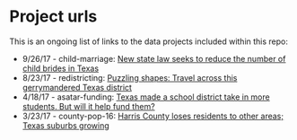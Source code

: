 # Project urls

This is an ongoing list of links to the data projects included within this repo:

* 9/26/17 - child-marriage: [New state law seeks to reduce the number of child brides in Texas](https://www.texastribune.org/2017/09/26/new-law-seeks-reduce-number-child-brides-texas/)
* 8/23/17 - redistricting: [Puzzling shapes: Travel across this gerrymandered Texas district](https://graphics.texastribune.org/graphics/redistricting-cd35/)
* 4/18/17 - asatar-funding: [Texas made a school district take in more students. But will it help fund them?](https://www.texastribune.org/2017/04/18/texas-made-school-district-take-more-students-will-it-fund-them/)
* 3/23/17 - county-pop-16: [Harris County loses residents to other areas; Texas suburbs growing](https://www.texastribune.org/2017/03/23/harris-county-loses-residents-other-areas-suburban-population-continue/)